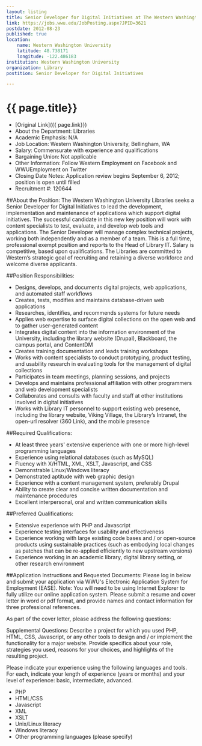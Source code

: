 ```yaml
---
layout: listing
title: Senior Developer for Digital Initiatives at The Western Washington University Libraries
link: https://jobs.wwu.edu/JobPosting.aspx?JPID=3621
postdate: 2012-08-23
published: true
location:
	name: Western Washington University
	latitude: 48.738171
	longitude: -122.486183
institution: Western Washington University
organization: Library
postition: Senior Developer for Digital Initiatives

---
```


# {{ page.title}}

* [Original Link]({{ page.link}})
* About the Department: Libraries
* Academic Emphasis: N/A
* Job Location: Western Washington University, Bellingham, WA 
* Salary: Commensurate with experience and qualifications 
* Bargaining Union: Not applicable
* Other Information: Follow Western Employment on Facebook and WWUEmployment on Twitter
* Closing Date Notes: Application review begins September 6, 2012; position is open until filled
* Recruitment #: 120644

##About the Position:
The Western Washington University Libraries seeks a Senior Developer for Digital Initiatives to lead the development, implementation and maintenance of applications which support digital initiatives. The successful candidate in this new key position will work with content specialists to test, evaluate, and develop web tools and applications. The Senior Developer will manage complex technical projects, working both independently and as a member of a team. This is a full time, professional exempt position and reports to the Head of Library IT. Salary is competitive, based upon qualifications. The Libraries are committed to Western’s strategic goal of recruiting and retaining a diverse workforce and welcome diverse applicants. 

##Position Responsibilities:
* Designs, develops, and documents digital projects, web applications, and automated staff workflows
* Creates, tests, modifies and maintains database-driven web applications
* Researches, identifies, and recommends systems for future needs
* Applies web expertise to surface digital collections on the open web and to gather user-generated content
* Integrates digital content into the information environment of the University, including the library website (Drupal), Blackboard, the campus portal, and ContentDM
* Creates training documentation and leads training workshops
* Works with content specialists to conduct prototyping, product testing, and usability research in evaluating tools for the management of digital collections
* Participates in team meetings, planning sessions, and projects
* Develops and maintains professional affiliation with other programmers and web development specialists
* Collaborates and consults with faculty and staff at other institutions involved in digital initiatives
* Works with Library IT personnel to support existing web presence, including the library website, Viking Village, the Library’s Intranet, the open-url resolver (360 Link), and the mobile presence

##Required Qualifications:
* At least three years' extensive experience with one or more high-level programming languages
* Experience using relational databases (such as MySQL)
* Fluency with X/HTML, XML, XSLT, Javascript, and CSS
* Demonstrable Linux/Windows literacy
* Demonstrated aptitude with web graphic design
* Experience with a content management system, preferably Drupal
* Ability to create clear and concise written documentation and maintenance procedures
* Excellent interpersonal, oral and written communication skills

##Preferred Qualifications:
* Extensive experience with PHP and Javascript
* Experience testing interfaces for usability and effectiveness
* Experience working with large existing code bases and / or open-source products using sustainable practices (such as embodying local changes as patches that can be re-applied efficiently to new upstream versions)
* Experience working in an academic library, digital library setting, or other research environment

##Application Instructions and Requested Documents: 
Please log in below and submit your application via WWU's Electronic Application System for Employment (EASE).  Note:  You will need to be using Internet Explorer to fully utilize our online application system. 
Please submit a resume and cover letter in word or pdf format, and provide names and contact information for three professional references.  

As part of the cover letter, please address the following questions:

Supplemental Questions:
Describe a project for which you used PHP, HTML, CSS, Javascript, or any other tools to design and / or implement the functionality for a major website. Provide specifics about your role, strategies you used, reasons for your choices, and highlights of the resulting project. 

Please indicate your experience using the following languages and tools. For each, indicate your length of experience (years or months) and your level of experience: basic, intermediate, advanced.

* PHP
* HTML/CSS
* Javascript
* XML
* XSLT
* Unix/Linux literacy
* Windows literacy
* Other programming languages (please specify)

